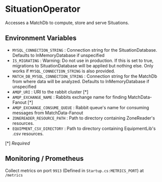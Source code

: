 # SituationOperator

Accesses a MatchDb to compute, store and serve Situations.

## Environment Variables
- `MYSQL_CONNECTION_STRING` : Connection string for the SituationDatabase. Defaults to InMemoryDatabase if unspecified
- `IS_MIGRATING` : Warning: Do not use in production. If this is set to true, migrations to SituationDatabase will be applied but nothing else. Only works if `MYSQL_CONNECTION_STRING` is also provided.
- `MATCH_DB_MYSQL_CONNECTION_STRING` : Connection string for the MatchDb from where data will be analyzed. Defaults to InMemoryDatabase if unspecified
- `AMQP_URI` : URI to the rabbit cluster [*]
- `AMQP_EXCHANGE_NAME` : Rabbits exchange name for finding MatchData-Fanout [*]
- `AMQP_EXCHANGE_CONSUME_QUEUE` : Rabbit queue's name for consuming messages from MatchData-Fanout 
- `ZONEREADER_RESOURCE_PATH` : Path to directory containing ZoneReader's resources.
- `EQUIPMENT_CSV_DIRECTORY` : Path to directory containing EquipmentLib's .csv resources.

[\*] *Required*


## Monitoring / Prometheus

Collect metrics on port `9913` (Defined in `Startup.cs:METRICS_PORT`) at `/metrics`
